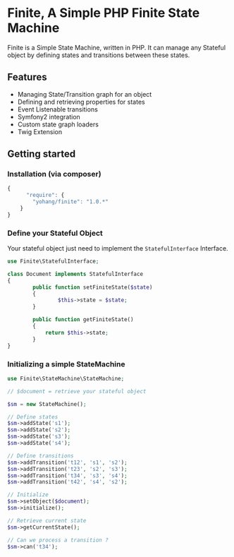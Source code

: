 Finite, A Simple PHP Finite State Machine
=========================================

Finite is a Simple State Machine, written in PHP. It can manage any Stateful object by defining states and transitions between these states.

Features
--------

* Managing State/Transition graph for an object
* Defining and retrieving properties for states
* Event Listenable transitions
* Symfony2 integration
* Custom state graph loaders
* Twig Extension

Getting started
---------------

### Installation (via composer)
```js
{
      "require": {
        "yohang/finite": "1.0.*"
    }
}
```

### Define your Stateful Object
Your stateful object just need to implement the `StatefulInterface` Interface.

```php
use Finite\StatefulInterface;

class Document implements StatefulInterface
{
        public function setFiniteState($state)
        {
                $this->state = $state;
        }

        public function getFiniteState()
        {
            return $this->state;
        }
}
```

### Initializing a simple StateMachine

```php
use Finite\StateMachine\StateMachine;

// $document = retrieve your stateful object

$sm = new StateMachine();

// Define states
$sm->addState('s1');
$sm->addState('s2');
$sm->addState('s3');
$sm->addState('s4');

// Define transitions
$sm->addTransition('t12', 's1', 's2');
$sm->addTransition('t23', 's2', 's3');
$sm->addTransition('t34', 's3', 's4');
$sm->addTransition('t42', 's4', 's2');

// Initialize
$sm->setObject($document);
$sm->initialize();

// Retrieve current state
$sm->getCurrentState();

// Can we process a transition ?
$sm->can('t34');

```

